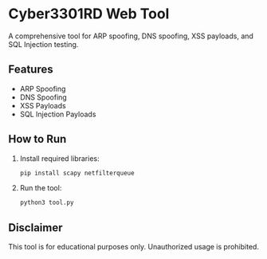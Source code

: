 # Cyber3301RD Web Tool

A comprehensive tool for ARP spoofing, DNS spoofing, XSS payloads, and SQL Injection testing.

## Features
- ARP Spoofing
- DNS Spoofing
- XSS Payloads
- SQL Injection Payloads

## How to Run
1. Install required libraries:
   ```bash
   pip install scapy netfilterqueue
   ```
2. Run the tool:
   ```bash
   python3 tool.py
   ```

## Disclaimer
This tool is for educational purposes only. Unauthorized usage is prohibited.

